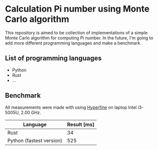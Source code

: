# Calculation Pi number using Monte Carlo algorithm

This repository is aimed to be collection of implementations of a simple Monte Carlo algorithm for computing Pi number. In the future, I'm going to add more different programming languages and make a benchmark.

## List of programming languages
- Python
- Rust
- ...


## Benchmark
All measurements were made with using [Hyperfine](https://github.com/sharkdp/hyperfine) on laptop Intel i3-5005U, 2.00 GHz.



| Language    | Result [ms] |
| ----------- | ----------- |
| Rust        | 34          |
| Python (fastest version)   | 525        |
